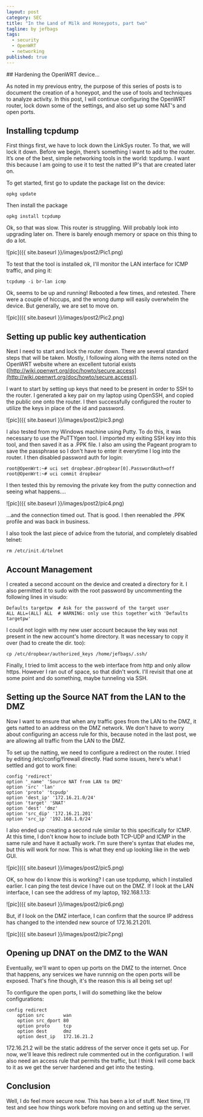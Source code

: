 ```yaml
---
layout: post
category: SEC
title: "In the Land of Milk and Honeypots, part two"
tagline: by jefbags
tags: 
  - security
  - OpenWRT
  - networking
published: true
---
```






<p />
## Hardening the OpenWRT device...

As noted in my previous entry, the purpose of this series of posts is to document the creation of a honeypot, and the use of tools and techniques to analyze activity.  In this post, I will continue configuring the OpenWRT router, lock down some of the settings, and also set up some NAT's and open ports.

<!--more-->

## Installing tcpdump

First things first, we have to lock down the LinkSys router.  To that, we will lock it down.  Before we begin, there’s something I want to add to the router.  It’s one of the best, simple networking tools in the world:  tcpdump.  I want this because I am going to use it to test the natted IP's that are created later on.

To get started, first go to update the package list on the device:

	opkg update

Then install the package

	opkg install tcpdump

Ok, so that was slow.  This router is struggling.  Will probably look into upgrading later on.  There is barely enough memory or space on this thing to do a lot.

![pic]({{ site.baseurl }}/images/post2/Pic1.png)

To test that the tool is installed ok, I'll monitor the LAN interface for ICMP traffic, and ping it:

	tcpdump -i br-lan icmp

Ok, seems to be up and running!  Rebooted a few times, and retested.  There were a couple of hiccups, and the wrong dump will easily overwhelm the device.  But generally, we are set to move on.

![pic]({{ site.baseurl }}/images/post2/Pic2.png)

## Setting up public key authentication

Next I need to start and lock the router down.  There are several standard steps that will be taken.  Mostly, I following along with the items noted on the OpenWRT website where an excellent tutorial exists ([http://wiki.openwrt.org/doc/howto/secure.access](http://wiki.openwrt.org/doc/howto/secure.access)).

I want to start by setting up keys that need to be present in order to SSH to the router.  I generated a key pair on my laptop using OpenSSH, and copied the public one onto the router.  I then successfully configured the router to utilize the keys in place of the id and password.

![pic]({{ site.baseurl }}/images/post2/pic3.png)

I also tested from my Windows machine using Putty.  To do this, it was necessary to use the PuTTYgen tool.  I imported my exiting SSH key into this tool, and then saved it as a .PPK file.  I also am using the Pageant program to save the passphrase so I don't have to enter it everytime I log into the router.  I then disabled password auth for login:

	root@OpenWrt:~# uci set dropbear.@dropbear[0].PasswordAuth=off
	root@OpenWrt:~# uci commit dropbear

I then tested this by removing the private key from the putty connection and seeing what happens.... 

![pic]({{ site.baseurl }}/images/post2/pic4.png)

...and the connection timed out.  That is good.  I then reenabled the .PPK profile and was back in business.

I also took the last piece of advice from the tutorial, and completely disabled telnet:

	rm /etc/init.d/telnet

## Account Management

I created a second account on the device and created a directory for it.  I also permitted it to sudo with the root password by uncommenting the following lines in visudo:

  	Defaults targetpw  # Ask for the password of the target user                 
  	ALL ALL=(ALL) ALL  # WARNING: only use this together with 'Defaults targetpw'

I could not login with my new user account because the key was not present in the new account's home directory.  It was necessary to copy it over (had to create the dir. too):

	cp /etc/dropbear/authorized_keys /home/jefbags/.ssh/

Finally, I tried to limit access to the web interface from http and only allow https.  However I ran out of space, so that didn't work.  I'll revisit that one at some point and do something, maybe tunneling via SSH.

## Setting up the Source NAT from the LAN to the DMZ

Now I want to ensure that when any traffic goes from the LAN to the DMZ, it gets natted to an address on the DMZ network.  We don't have to worry about configuring an access rule for this, because noted in the last post, we are allowing all traffic from the LAN to the DMZ.  

To set up the natting, we need to configure a redirect on the router.  I tried by editing /etc/config/firewall directly.  Had some issues, here's what I settled and got to work fine:

	config 'redirect'
	option '_name' 'Source NAT from LAN to DMZ'
	option 'src' 'lan'
	option 'proto' 'tcpudp'
	option 'dest_ip' '172.16.21.0/24'
	option 'target' 'SNAT'
	option 'dest' 'dmz'
	option 'src_dip' '172.16.21.201'
	option 'src_ip' '192.168.1.0/24'

I also ended up creating a second rule similar to this specifically for ICMP.  At this time, I don't know how to include both TCP-UDP and ICMP in the same rule and have it actually work.  I'm sure there's syntax that eludes me, but this will work for now.  This is what they end up looking like in the web GUI.

![pic]({{ site.baseurl }}/images/post2/pic5.png)

OK, so how do I know this is working?  I can use tcpdump, which I installed earlier.  I can ping the test device I have out on the DMZ.  If I look at the LAN interface, I can see the address of my laptop, 192.168.1.13:

![pic]({{ site.baseurl }}/images/post2/pic6.png)

But, if I look on the DMZ interface, I can confirm that the source IP address has changed to the intended new source of 172.16.21.201l.

![pic]({{ site.baseurl }}/images/post2/pic7.png)

##  Opening up DNAT on the DMZ to the WAN

Eventually, we'll want to open up ports on the DMZ to the internet.  Once that happens, any services we have runnnig on the open ports will be exposed.  That's fine though, it's the reason this is all being set up!  

To configure the open ports, I will do something like the below configurations:

	config redirect
        option src       wan
        option src_dport 80
        option proto     tcp
        option dest      dmz
        option dest_ip   172.16.21.2
        
172.16.21.2 will be the static address of the server once it gets set up.  For now, we'll leave this redirect rule commented out in the configuration.  I will also need an access rule that permits the traffic, but I think I will come back to it as we get the server hardened and get into the testing.


## Conclusion

Well, I do feel more secure now.  This has been a lot of stuff.  Next time, I'll test and see how things work before moving on and setting up the server.
